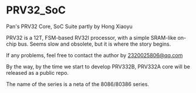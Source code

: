 # PRV32_SoC
Pan's PRV32 Core, SoC Suite partly by Hong Xiaoyu

PRV32 is a 12T, FSM-based RV32I processor, with a simple SRAM-like on-chip bus. Seems slow and obsolete, but it is where the story begins.

If any problems, feel free to contact the author by 2320025806@qq.com

By the way, by the time we start to develop PRV332B, PRV332A core will be released as a public repo.

The name of the series is a neta of the 8086/80386 series.
